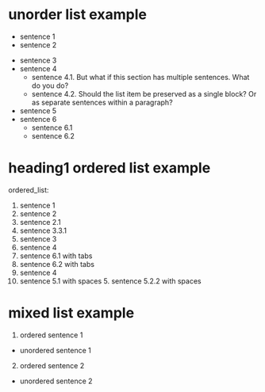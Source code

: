 # unorder list example

- sentence 1
- sentence 2

* sentence 3
* sentence 4
  - sentence 4.1. But what if this section has multiple sentences. What do you do?
  - sentence 4.2. Should the list item be preserved as a single block? Or as separate sentences within a paragraph?
* sentence 5
* sentence 6
  - sentence 6.1
  - sentence 6.2

# heading1 ordered list example

ordered_list:

1. sentence 1
2. sentence 2
3. sentence 2.1
4. sentence 3.3.1
5. sentence 3
6. sentence 4
7. sentence 6.1 with tabs
8. sentence 6.2 with tabs
9. sentence 4
10. sentence 5.1 with spaces
    5. sentence 5.2.2 with spaces

# mixed list example

1. ordered sentence 1

- unordered sentence 1

2. ordered sentence 2

- unordered sentence 2

